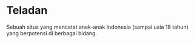 # Teladan
Sebuah situs yang mencatat anak-anak Indonesia (sampai usia 18 tahun) yang berpotensi di berbagai bidang.
